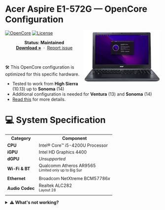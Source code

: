 # Acer Aspire E1-572G — OpenCore Configuration

  <img align="right" src="assets/laptop_monterey.png" alt="laptop_monterey.png" width="250">
  
[![OpenCore](https://img.shields.io/badge/OpenCore-0.9.9-blue.svg)](https://github.com/acidanthera/OpenCorePkg)
[![License](https://img.shields.io/badge/License-MIT-purple.svg)](https://github.com/unitedastronomer/E1-572G-Hackintosh/blob/main/LICENSE.md)


<p align="center">
<strong>Status: Maintained</strong><br>
&nbsp;&nbsp;
<a href="https://github.com/unitedastronomer/E1-572G-Hackintosh/archive/refs/heads/main.zip"><strong>Download »</strong></a> 
&nbsp;·&nbsp;
<a href="https://github.com/unitedastronomer/E1-572G-Hackintosh/issues">Report issue</a>
&nbsp;&nbsp;
</p>
<br>

🛠️ This OpenCore configuration is optimized for this specific hardware. 

   * Tested to work from **High Sierra** (10.13) up to **Sonoma** (14)
   * Additional configuration is needed for **Ventura** (13) and **Sonoma** (14)
   * [Read this](assets/INFO.md) for more details.

<h1>💻 System Specification</h1>

<table>
        <tr>
          <th>Category</th>
          <th>Component</th>
        </tr>
        <tr>
          <td><strong>CPU</strong></td>
          <td>Intel® Core™ i5-4200U Processor</td>
        </tr>
        <tr>
          <td><strong>iGPU</strong></td>
          <td>Intel HD Graphics 4400</td>
        </tr>
        <tr>
          <td><strong>dGPU</strong></td>
          <td><i>Unsupported</i></td>
        </tr>
        <tr>
          <td><strong>Wi-Fi & BT</strong></td>
          <td>Qualcomm Atheros AR9565 <br ><sup>Limited only up to Big Sur</sup></td>
        </tr>
        <tr>
          <td><strong>Ethernet</strong></td>
          <td>Broadcom NetXtreme BCM57786<i>x</i></td>
        </tr>
        <tr>
          <td><strong>Audio Codec</strong></td>
          <td>Realtek ALC282<br ><sup>Layout 28</sup></td>
        </tr>
</table>

<details>
   <summary><b>⚠️ What's not working?</b></summary>
  <br>
   
🛜 WiFi & Bluetooth on Monterey and newer<br >
<sup>There's no working kext for AR9565 on Monterey and newer</sup>

🚀 Graphics Acceleration on Ventura and newer<br >
<sup>Root patching via OCLP is required</sup>

💻 Automatic Lid Wake<br >
<sup>Waking up from sleep requires keyboard tap<sup>

📲 AirDrop<br >
<sup>; and other Airport related features</sup>

🔑 Accessing DRM content<br >
<sup>Use chromium based browsers instead</sup>

💨 Fan reading<br >
<sup>(and so under Windows)</sup>

</details>
   

